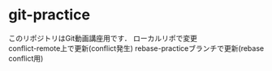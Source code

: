 ﻿# git-practice

このリポジトリはGit動画講座用です．
ローカルリポで変更  
conflict-remote上で更新(conflict発生)
rebase-practiceブランチで更新(rebase　conflict用)
